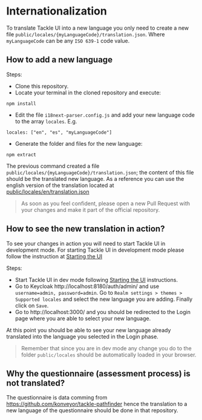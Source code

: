 # Internationalization

To translate Tackle UI into a new language you only need to create a new file `public/locales/{myLanguageCode}/translation.json`. Where `myLanguageCode` can be any `ISO 639-1` code value.

## How to add a new language

Steps:

- Clone this repository.
- Locate your terminal in the cloned repository and execute:

```
npm install
```

- Edit the file `i18next-parser.config.js` and add your new language code to the array `locales`. E.g.

```
locales: ["en", "es", "myLanguageCode"]
```

- Generate the folder and files for the new language:

```
npm extract
```

The previous command created a file `public/locales/{myLanguageCode}/translation.json`; the content of this file should be the translated new language. As a reference you can use the english version of the translation located at [public/locales/en/translation.json](https://github.com/konveyor/tackle-ui/blob/main/public/locales/en/translation.json)

> As soon as you feel confident, please open a new Pull Request with your changes and make it part of the official repository.

## How to see the new translation in action?

To see your changes in action you will need to start Tackle UI in development mode. For starting Tackle UI in development mode please follow the instruction at [Starting the UI](https://github.com/konveyor/tackle-ui#starting-the-ui)

Steps:

- Start Tackle UI in dev mode following [Starting the UI](https://github.com/konveyor/tackle-ui#starting-the-ui) instructions.
- Go to Keycloak http://localhost:8180/auth/admin/ and use `username=admin, password=admin`. Go to `Realm settings > themes > Supported locales` and select the new language you are adding. Finally click on `Save`.
- Go to http://localhost:3000/ and you should be redirected to the Login page where you are able to select your new language.

At this point you should be able to see your new language already translated into the language you selected in the Login phase.

> Remember that since you are in dev mode any change you do to the folder `public/locales` should be automatically loaded in your browser.

## Why the questionnaire (assessment process) is not translated?

The questionnaire is data comming from https://github.com/konveyor/tackle-pathfinder hence the translation to a new language of the questionnaire should be done in that repository.
